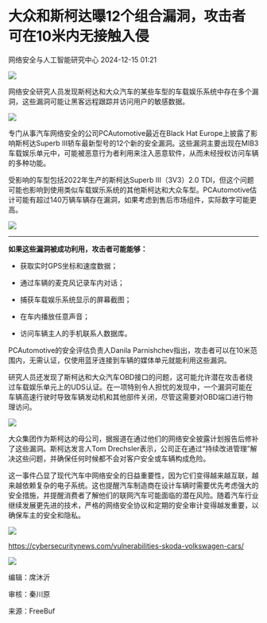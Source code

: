 #  大众和斯柯达曝12个组合漏洞，攻击者可在10米内无接触入侵   
 网络安全与人工智能研究中心   2024-12-15 01:21  
  
![](https://mmbiz.qpic.cn/mmbiz_gif/ezpQRXtYHibz4f3k2WLDSteqiaWNqkC0lIHQsICBYk9dLYAODuicqWjyRkVIjiaiafKbynkEp0Y73DFGJOlPsrez6EQ/640?wx_fmt=gif&from=appmsg "")  
  
网络安全研究人员发现斯柯达和大众汽车的某些车型的车载娱乐系统中存在多个漏洞，这些漏洞可能让黑客远程跟踪并访问用户的敏感数据。  
  
  
![](https://mmbiz.qpic.cn/mmbiz_jpg/ezpQRXtYHibz4f3k2WLDSteqiaWNqkC0lILYWWQ9bJNqCCMSlaOu5H6iaKUmbvLuuEHR7ueTUg4lS4f1vYB75tBnw/640?wx_fmt=jpeg&from=appmsg "")  
  
专门从事汽车网络安全的公司PCAutomotive最近在Black Hat Europe上披露了影响斯柯达Superb III轿车最新型号的12个新的安全漏洞。这些漏洞主要出现在MIB3车载娱乐单元中，可能被恶意行为者利用来注入恶意软件，从而未经授权访问车辆的多种功能。  
  
  
受影响的车型包括2022年生产的斯柯达Superb III（3V3）2.0 TDI，但这个问题可能也影响到使用类似车载娱乐系统的其他斯柯达和大众车型。PCAutomotive估计可能有超过140万辆车辆存在漏洞，如果考虑到售后市场组件，实际数字可能更高。  
  
  
![](https://mmbiz.qpic.cn/mmbiz_jpg/ezpQRXtYHibz4f3k2WLDSteqiaWNqkC0lI4Fadpxl5Licia64FGDxRvT1qmZWPkibNAAOUc2xOOOp6KLDicnLfgye79g/640?wx_fmt=jpeg&from=appmsg "")  
  
****  
**如果这些漏洞被成功利用，攻击者可能能够：**  
  
- 获取实时GPS坐标和速度数据；  
  
- 通过车辆的麦克风记录车内对话；  
  
- 捕获车载娱乐系统显示的屏幕截图；  
  
- 在车内播放任意声音；  
  
- 访问车辆主人的手机联系人数据库。  
  
  
  
PCAutomotive的安全评估负责人Danila Parnishchev指出，攻击者可以在10米范围内，无需认证，仅使用蓝牙连接到车辆的媒体单元就能利用这些漏洞。  
  
  
研究人员还发现了斯柯达和大众汽车OBD接口的问题，这可能允许潜在攻击者绕过车载娱乐单元上的UDS认证。在一项特别令人担忧的发现中，一个漏洞可能在车辆高速行驶时导致车辆发动机和其他部件关闭，尽管这需要对OBD端口进行物理访问。  
  
  
![](https://mmbiz.qpic.cn/mmbiz_jpg/ezpQRXtYHibz4f3k2WLDSteqiaWNqkC0lIjaCTxeLTpkHWBad8TzwTicjiafWWFTsFqlapHLBOjJrpvdBg1iakJ9Jjw/640?wx_fmt=jpeg&from=appmsg "")  
  
大众集团作为斯柯达的母公司，据报道在通过他们的网络安全披露计划报告后修补了这些漏洞。斯柯达发言人Tom Drechsler表示，公司正在通过“持续改进管理”解决这些问题，并确保任何时候都不会对客户安全或车辆构成危险。  
  
  
这一事件凸显了现代汽车中网络安全的日益重要性，因为它们变得越来越互联，越来越依赖复杂的电子系统。这也提醒汽车制造商在设计车辆时需要优先考虑强大的安全措施，并提醒消费者了解他们的联网汽车可能面临的潜在风险。随着汽车行业继续发展更先进的技术，严格的网络安全协议和定期的安全审计变得越发重要，以确保车主的安全和隐私。  
  
  
  
  
![](https://mmbiz.qpic.cn/mmbiz_png/ezpQRXtYHibz4f3k2WLDSteqiaWNqkC0lIAMyzuLDLHt31XElwQQBVicGVfU6VcQQbpcIaJ7Ubt7epdEiaEWicp6DUQ/640?wx_fmt=png&from=appmsg "")  
  
https://cybersecuritynews.com/vulnerabilities-skoda-volkswagen-cars/  
  
![](https://mmbiz.qpic.cn/mmbiz_png/ezpQRXtYHibz4f3k2WLDSteqiaWNqkC0lI04z8wkLEO86f9XVx0qYsibsH8WDvhOBMUbLyZUPtgTLJ7NHowM9ZVHQ/640?wx_fmt=png&from=appmsg "")  
  
编辑：席沐沂  
  
审核：秦川原  
  
来源：FreeBuf  
  
  
  
  
